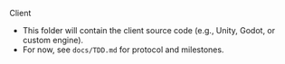 Client

- This folder will contain the client source code (e.g., Unity, Godot, or custom engine).
- For now, see `docs/TDD.md` for protocol and milestones.

